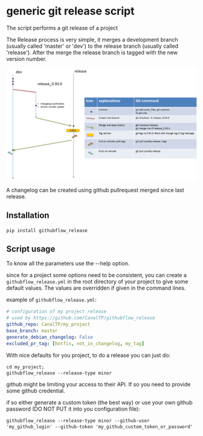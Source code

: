 # generic git release script
 
 The script performs a git release of a project
 
 The Release process is very simple, it merges a development branch (usually called 'master' or 'dev') to the 
 release 
 branch (usually called 'release'). After the merge the release branch is tagged with the new version number.
 
 ![release process](doc/release.png)
 
 A changelog can be created using github pullrequest merged since last release.

## Installation

`pip install githubflow_release`

## Script usage
 
 To know all the parameters use the --help option.
 
 since for a project some options need to be consistent, you can create a `githubflow_release.yml` in the root
  directory of your project to give some default values.
  The values are overridden if given in the command lines.
  
  example of `githubflow_release.yml`:
  
  ```yml
# configuration of my project release
# used by https://github.com/CanalTP/githubflow_release
github_repo: CanalTP/my_project
base_branch: master
generate_debian_changelog: False
excluded_pr_tag: [hotfix, not_in_changelog, my_tag]
  ```
 
 With nice defaults for you project, to do a release you can just do:
 
 ```
 cd my_project;
 githubflow_release --release-type minor
 ```
 
 github might be limiting your access to their API. If so you need to provide some github credential.
 
 if so either generate a custom token (the best way) or use your own github password (DO NOT PUT it into 
 you configuration file):
 
 ```
 githubflow_release --release-type minor --github-user 'my_github_login' --github-token 'my_github_custom_token_or_password'
 ```
 

